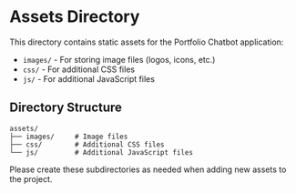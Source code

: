 # Assets Directory

This directory contains static assets for the Portfolio Chatbot application:

- `images/` - For storing image files (logos, icons, etc.)
- `css/` - For additional CSS files
- `js/` - For additional JavaScript files

## Directory Structure
```
assets/
├── images/     # Image files
├── css/        # Additional CSS files
└── js/         # Additional JavaScript files
```

Please create these subdirectories as needed when adding new assets to the project. 